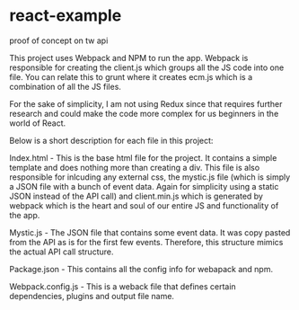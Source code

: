# react-example
proof of concept on tw api

This project uses Webpack and NPM to run the app. Webpack is responsible for creating the client.js which groups all the JS code into one file. You can relate this to grunt where it creates ecm.js which is a combination of all the JS files. 

For the sake of simplicity, I am not using Redux since that requires further research and could make the code more complex for us beginners in the world of React. 

Below is a short description for each file in this project:

Index.html - This is the base html file for the project. It contains a simple template and does nothing more than creating a div. This file is also responsible for inlcuding any external css, the mystic.js file (which is simply a JSON file with a bunch of event data. Again for simplicity using a static JSON instead of the API call) and client.min.js which is generated by webpack which is the heart and soul of our entire JS and functionality of the app. 

Mystic.js - The JSON file that contains some event data. It was copy pasted from the API as is for the first few events. Therefore, this structure mimics the actual API call structure. 

Package.json - This contains all the config info for webapack and npm. 

Webpack.config.js - This is a weback file that defines certain dependencies, plugins and output file name. 


